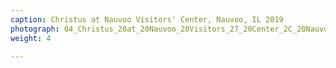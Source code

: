 ```yaml
---
caption: Christus at Nauvoo Visitors' Center, Nauvoo, IL 2019
photograph: 04_Christus_20at_20Nauvoo_20Visitors_27_20Center_2C_20Nauvoo_2C_20IL_202019.jpg
weight: 4

---
```

